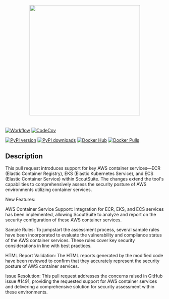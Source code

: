 <p align="center">
  <img src="https://user-images.githubusercontent.com/4206926/49877604-10457580-fe26-11e8-92d7-cd876c4f6454.png" width=350/>
</p>

#

[![Workflow](https://github.com/nccgroup/ScoutSuite/workflows/CI%20Workflow/badge.svg)](https://github.com/nccgroup/ScoutSuite/actions)
[![CodeCov](https://codecov.io/gh/nccgroup/ScoutSuite/branch/master/graph/badge.svg)](https://codecov.io/gh/nccgroup/ScoutSuite)

[![PyPI version](https://badge.fury.io/py/ScoutSuite.svg)](https://badge.fury.io/py/ScoutSuite)
[![PyPI downloads](https://img.shields.io/pypi/dm/scoutsuite)](https://img.shields.io/pypi/dm/scoutsuite)
[![Docker Hub](https://img.shields.io/badge/Docker%20Hub-rossja%2Fncc--scoutsuite-blue)](https://hub.docker.com/r/rossja/ncc-scoutsuite/)
[![Docker Pulls](https://img.shields.io/docker/pulls/rossja/ncc-scoutsuite.svg?style=flat-square)](https://hub.docker.com/r/rossja/ncc-scoutsuite/)

## Description
This pull request introduces support for key AWS container services—ECR (Elastic Container Registry), EKS (Elastic Kubernetes Service), and ECS (Elastic Container Service) within ScoutSuite. The changes extend the tool's capabilities to comprehensively assess the security posture of AWS environments utilizing container services.

New Features:

AWS Container Service Support:
Integration for ECR, EKS, and ECS services has been implemented, allowing ScoutSuite to analyze and report on the security configuration of these AWS container services.

Sample Rules:
To jumpstart the assessment process, several sample rules have been incorporated to evaluate the vulnerability and compliance status of the AWS container services. These rules cover key security considerations in line with best practices.

HTML Report Validation:
The HTML reports generated by the modified code have been reviewed to confirm that they accurately represent the security posture of AWS container services.

Issue Resolution:
This pull request addresses the concerns raised in GitHub issue #1491, providing the requested support for AWS container services and delivering a comprehensive solution for security assessment within these environments.


